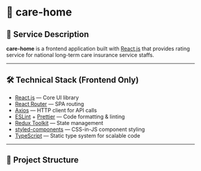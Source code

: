 # 🚀 care-home

## 📌 Service Description
**care-home** is a frontend application built with [React.js](https://reactjs.org/) that provides rating service for national long-term care insurance service staffs.  

---
## 🛠 Technical Stack (Frontend Only)

- [React.js](https://reactjs.org/) — Core UI library
- [React Router](https://reactrouter.com/) — SPA routing
- [Axios](https://axios-http.com/) — HTTP client for API calls
- [ESLint](https://eslint.org/) + [Prettier](https://prettier.io/) — Code formatting & linting
- [Redux Toolkit](https://redux-toolkit.js.org/) — State management
- [styled-components](https://styled-components.com/) — CSS-in-JS component styling
- [TypeScript](https://www.typescriptlang.org/) — Static type system for scalable code

---

## 📂 Project Structure
